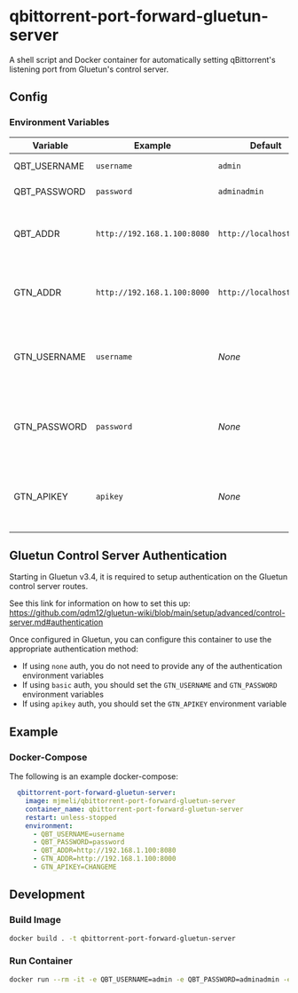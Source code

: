 # qbittorrent-port-forward-gluetun-server

A shell script and Docker container for automatically setting qBittorrent's listening port from Gluetun's control server.

## Config

### Environment Variables

| Variable     | Example                     | Default                 | Description                                                                    |
|--------------|-----------------------------|-------------------------|--------------------------------------------------------------------------------|
| QBT_USERNAME | `username`                  | `admin`                 | qBittorrent username                                                           |
| QBT_PASSWORD | `password`                  | `adminadmin`            | qBittorrent password                                                           |
| QBT_ADDR     | `http://192.168.1.100:8080` | `http://localhost:8080` | HTTP URL for the qBittorrent web UI, with port                                 |
| GTN_ADDR     | `http://192.168.1.100:8000` | `http://localhost:8000` | HTTP URL for the gluetun control server, with port                             |
| GTN_USERNAME | `username`                  | *None*                  | Username for authentication to gluetun control server (if basic auth enabled)  |
| GTN_PASSWORD | `password`                  | *None*                  | Password for authentication to gluetun control server (if basic auth enabled)  |
| GTN_APIKEY   | `apikey`                    | *None*                  | API Key for authentication to gluetun control server (if API key auth enabled) |


## Gluetun Control Server Authentication
Starting in Gluetun v3.4, it is required to setup authentication on the Gluetun control server routes.

See this link for information on how to set this up: https://github.com/qdm12/gluetun-wiki/blob/main/setup/advanced/control-server.md#authentication

Once configured in Gluetun, you can configure this container to use the appropriate authentication method:
- If using `none` auth, you do not need to provide any of the authentication environment variables
- If using `basic` auth, you should set the `GTN_USERNAME` and `GTN_PASSWORD` environment variables
- If using `apikey` auth, you should set the `GTN_APIKEY` environment variable

## Example

### Docker-Compose

The following is an example docker-compose:

```yaml
  qbittorrent-port-forward-gluetun-server:
    image: mjmeli/qbittorrent-port-forward-gluetun-server
    container_name: qbittorrent-port-forward-gluetun-server
    restart: unless-stopped
    environment:
      - QBT_USERNAME=username
      - QBT_PASSWORD=password
      - QBT_ADDR=http://192.168.1.100:8080
      - GTN_ADDR=http://192.168.1.100:8000
      - GTN_APIKEY=CHANGEME
```

## Development

### Build Image
```bash
docker build . -t qbittorrent-port-forward-gluetun-server
```

### Run Container
```bash
docker run --rm -it -e QBT_USERNAME=admin -e QBT_PASSWORD=adminadmin -e QBT_ADDR=http://192.168.1.100:8080 -e GTN_ADDR=http://192.168.1.100:8000 -e GTN_APIKEY=CHANGEME qbittorrent-port-forward-gluetun-server:latest
```
